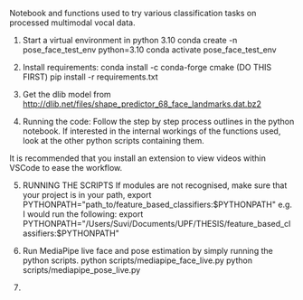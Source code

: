 Notebook and functions used to try various classification tasks on processed multimodal vocal data.

1. Start a virtual environment in python 3.10
conda create -n pose_face_test_env python=3.10
conda activate pose_face_test_env

2. Install requirements: 
conda install -c conda-forge cmake (DO THIS FIRST)
pip install -r requirements.txt

3. Get the dlib model from
http://dlib.net/files/shape_predictor_68_face_landmarks.dat.bz2

4. Running the code:
Follow the step by step process outlines in the python notebook. If interested in the internal workings of the
functions used, look at the other python scripts containing them.

It is recommended that you install an extension to view videos within VSCode to ease the workflow.

5. RUNNING THE SCRIPTS
If modules are not recognised, make sure that your project is in your path, 
export PYTHONPATH="path_to/feature_based_classifiers:$PYTHONPATH"
e.g. I would run the following:
export PYTHONPATH="/Users/Suvi/Documents/UPF/THESIS/feature_based_classifiers:$PYTHONPATH"

6. Run MediaPipe live face and pose estimation by simply running the python scripts. 
    python scripts/mediapipe_face_live.py 
    python scripts/mediapipe_pose_live.py  

7. 

